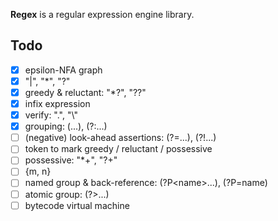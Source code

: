 **Regex** is a regular expression engine library.

## Todo

- [x] epsilon-NFA graph
- [x] "|", "\*", "?"
- [x] greedy & reluctant: "\*?", "??"
- [x] infix expression
- [x] verify: ".", "\\"
- [x] grouping: (...), (?:...)
- [ ] (negative) look-ahead assertions: (?=...), (?!...)
- [ ] token to mark greedy / reluctant / possessive
- [ ] possessive: "\*+", "?+"
- [ ] {m, n}
- [ ] named group & back-reference: (?P\<name\>...), (?P=name) 
- [ ] atomic group: (?>...)
- [ ] bytecode virtual machine
